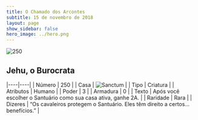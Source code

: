 ```yaml
---
title: O Chamado dos Arcontes
subtitle: 15 de novembro de 2018
layout: page
show_sidebar: false
hero_image: ../hero.png
---
```


![250](https://cdn.keyforgegame.com/media/card_front/pt/341_250_XMP7GGP9HP57_pt.png)

## Jehu, o Burocrata

|----|----|
| Número | 250 |
| Casa | ![Sanctum](https://archonarcana.com/images/thumb/c/c7/Sanctum.png/22px-Sanctum.png "Santuário") |
| Tipo | Criatura |
| Atributos | Humano |
| Poder | 3 |
| Armadura | 0 |
| Texto | Após você escolher o Santuário como sua casa ativa, ganhe 2A. |
| Raridade | Rara |
| Dizeres | “Os cavaleiros protegem o Santuário.  Eles têm direito a certos… benefícios.” |
